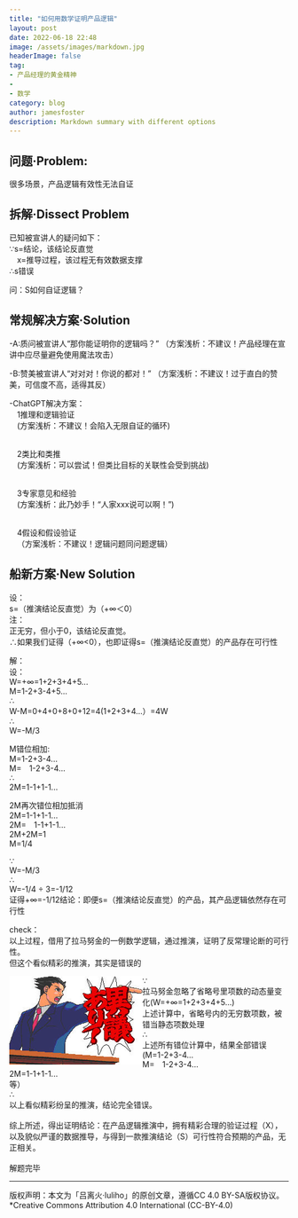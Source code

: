 ```yaml
---
title: "如何用数学证明产品逻辑"
layout: post
date: 2022-06-18 22:48
image: /assets/images/markdown.jpg
headerImage: false
tag:
- 产品经理的黄金精神
- 
- 数学
category: blog
author: jamesfoster
description: Markdown summary with different options
---
```



## 问题·Problem:
很多场景，产品逻辑有效性无法自证

## 拆解·Dissect Problem
<p>已知被宣讲人的疑问如下：
<br>∵s=结论，该结论反直觉
<br>&emsp;x=推导过程，该过程无有效数据支撑
<br>∴s错误</p>

<p>问：S如何自证逻辑？</p>

## 常规解决方案·Solution
-A:质问被宣讲人“那你能证明你的逻辑吗？”
（方案浅析：不建议！产品经理在宣讲中应尽量避免使用魔法攻击）

-B:赞美被宣讲人“对对对！你说的都对！”
（方案浅析：不建议！过于直白的赞美，可信度不高，适得其反）

-ChatGPT解决方案：
<br>&emsp;1推理和逻辑验证
<br>&emsp;(方案浅析：不建议！会陷入无限自证的循环)
  
<br>&emsp;2类比和类推
<br>&emsp;(方案浅析：可以尝试！但类比目标的关联性会受到挑战)
  
<br>&emsp;3专家意见和经验
<br>&emsp;(方案浅析：此乃妙手！“人家xxx说可以啊！”)
  
<br>&emsp;4假设和假设验证
<br>&emsp;（方案浅析：不建议！逻辑问题同问题逻辑）

## 船新方案·New Solution
<p>设：
<br>s=（推演结论反直觉）为（+∞＜0）
<br>注：
<br>正无穷，但小于0，该结论反直觉。
<br>∴如果我们证得（+∞<0），也即证得s=（推演结论反直觉）的产品存在可行性</p>

<p>解：
<br>设：
<br>W=+∞=1+2+3+4+5...
<br>M=1-2+3-4+5...
<br>∴
<br>W-M=0+4+0+8+0+12=4(1+2+3+4...）=4W
<br>∴
<br>W=-M/3</p>

<p>M错位相加:
<br>M=1-2+3-4...
<br>M=&emsp;1-2+3-4...
<br>∴
<br>2M=1-1+1-1...</p>

<p>2M再次错位相加抵消
<br>2M=1-1+1-1...
<br>2M=&emsp;1-1+1-1...
<br>2M+2M=1
<br>M=1/4</p>

<p>∵
<br>W=-M/3
<br>∴
<br>W=-1/4 ÷ 3=-1/12
<br>证得+∞=-1/12<O
<br>结论：即便s=（推演结论反直觉）的产品，其产品逻辑依然存在可行性</p>

<p>check：
<br>以上过程，借用了拉马努金的一例数学逻辑，通过推演，证明了反常理论断的可行性。
<br>但这个看似精彩的推演，其实是错误的</p>

<img src="/assets/images/nizhuan01.jpeg" style="float: inline-start;">

<p>∵
 <br>拉马努金忽略了省略号里项数的动态量变化(W=+∞=1+2+3+4+5...) 
<br>上述计算中，省略号内的无穷数项数，被错当静态项数处理
<br>∴
<br>上述所有错位计算中，结果全部错误
<br>(M=1-2+3-4...
<br>M=&emsp;1-2+3-4...
<br>2M=1-1+1-1...
<br>等）
<br>∴
<br>以上看似精彩纷呈的推演，结论完全错误。
<br> 
<br>综上所述，得出证明结论：在产品逻辑推演中，拥有精彩合理的验证过程（X），以及貌似严谨的数据推导，与得到一款推演结论（S）可行性符合预期的产品，无正相关。
<br> 
<br>解题完毕</p>

---

版权声明：本文为「吕离火·luliho」的原创文章，遵循CC 4.0 BY-SA版权协议。
<br>*Creative Commons Attribution 4.0 International (CC-BY-4.0)
